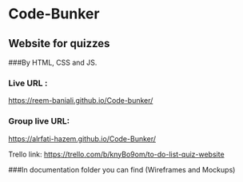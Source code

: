 # Code-Bunker

## Website for quizzes  

###By HTML, CSS and JS. 

### Live URL :
https://reem-baniali.github.io/Code-bunker/

### Group live URL:
https://alrfati-hazem.github.io/Code-Bunker/ 

Trello link:
https://trello.com/b/knyBo9om/to-do-list-quiz-website

###In documentation folder you can find (Wireframes and Mockups)

